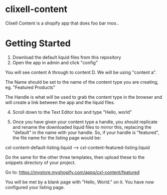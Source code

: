 # clixell-content

Clixell Content is a shopify app that does foo bar moo..

# Getting Started

1. Download the default liquid files from this repository
2. Open the app in admin and click "config"

You will see content A through to content D. We will be using "content a".

The Name should be set to the name of the content type you are creating, eg. "Featured Products"

The Handle is what will be used to grab the content type in the browser and will create a link between the app and the liquid files.

4. Scroll down to the Text Editor box and type "Hello, world"

5. Once you have given your content type a handle, you should replicate and rename the downloaded liquid files to mirror this, replacing the "default" in the name with your handle. So, if your handle is "featured", the file name for the listing page would be:

cxl-content-default-listing.liquid --> cxl-content-featured-listing.liquid

Do the same for the other three templates, then upload these to the snippets directory of your project.

Go to: 
https://mystore.myshopify.com/apps/cxl-content/featured

You will be met by a blank page with "Hello, World." on it. You have now configured your listing page.
